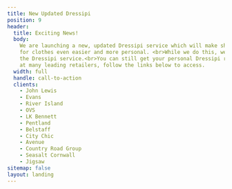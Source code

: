 ```yaml
---
title: New Updated Dressipi
position: 9
header:
  title: Exciting News!
  body:
    We are launching a new, updated Dressipi service which will make shopping
    for clothes even easier and more personal. <br>While we do this, we’ll be pausing
    the Dressipi service.<br>You can still get your personal Dressipi recommendations
    at many leading retailers, follow the links below to access.
  width: full
  handle: call-to-action
  clients:
    - John Lewis
    - Evans
    - River Island
    - OVS
    - LK Bennett
    - Pentland
    - Belstaff
    - City Chic
    - Avenue
    - Country Road Group
    - Seasalt Cornwall
    - Jigsaw
sitemap: false
layout: landing
---
```

